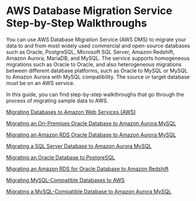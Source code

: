# AWS Database Migration Service Step\-by\-Step Walkthroughs<a name="DMS-SBS-Welcome"></a>

You can use AWS Database Migration Service \(AWS DMS\) to migrate your data to and from most widely used commercial and open\-source databases such as Oracle, PostgreSQL, Microsoft SQL Server, Amazon Redshift, Amazon Aurora, MariaDB, and MySQL\. The service supports homogeneous migrations such as Oracle to Oracle, and also heterogeneous migrations between different database platforms, such as Oracle to MySQL or MySQL to Amazon Aurora with MySQL compatibility\. The source or target database must be on an AWS service\.

In this guide, you can find step\-by\-step walkthroughs that go through the process of migrating sample data to AWS\.

[Migrating Databases to Amazon Web Services \(AWS\)](CHAP_Introduction.md)

[Migrating an On\-Premises Oracle Database to Amazon Aurora MySQL](CHAP_On-PremOracle2Aurora.md)

[Migrating an Amazon RDS Oracle Database to Amazon Aurora MySQL](CHAP_RDSOracle2Aurora.md)

[Migrating a SQL Server Database to Amazon Aurora MySQL](CHAP_SQLServer2Aurora.md)

[Migrating an Oracle Database to PostgreSQL](CHAP_RDSOracle2PostgreSQL.md)

[Migrating an Amazon RDS for Oracle Database to Amazon Redshift](CHAP_RDSOracle2Redshift.md)

[Migrating MySQL\-Compatible Databases to AWS](CHAP_MySQL.md)

[Migrating a MySQL\-Compatible Database to Amazon Aurora MySQL](CHAP_MySQL2Aurora.md)